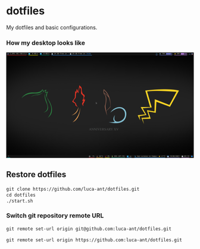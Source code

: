 # dotfiles
My dotfiles and basic configurations.

### How my desktop looks like 

<p align="center">
  <img width=1024px src="https://github.com/luca-ant/dotfiles/blob/master/images/desktop.png">
</p>

## Restore dotfiles

```
git clone https://github.com/luca-ant/dotfiles.git
cd dotfiles
./start.sh
```

### Switch git repository remote URL
```
git remote set-url origin git@github.com:luca-ant/dotfiles.git
```

```
git remote set-url origin https://github.com:luca-ant/dotfiles.git
```

